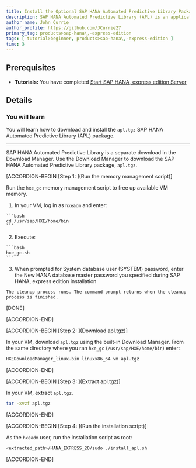 ```yaml
---
title: Install the Optional SAP HANA Automated Predictive Library Package for SAP HANA, express edition (Preconfigured VM)
description: SAP HANA Automated Predictive Library (APL) is an application function library which exposes the data mining capabilities of the Automated Analytics engine in SAP HANA, express edition through a set of functions.
author_name: John Currie
author_profile: https://github.com/JCurrie27
primary_tag: products>sap-hana\,-express-edition
tags: [ tutorial>beginner, products>sap-hana\,-express-edition ]
time: 3
---
```


<!-- loio31a2f9637e5747298b29c2960d2c286c -->

## Prerequisites
 - **Tutorials:**  You have completed [Start SAP HANA, express edition Server](http://developers.sap.com/tutorials/hxe-ua-getting-started-vm.html)  

## Details
### You will learn
You will learn how to download and install the `apl.tgz` SAP HANA Automated Predictive Library (APL) package.

---

SAP HANA Automated Predictive Library is a separate download in the Download Manager. Use the Download Manager to download the SAP HANA Automated Predictive Library package, `apl.tgz`.

[ACCORDION-BEGIN [Step 1: ](Run the memory management script)]

Run the `hxe_gc` memory management script to free up available VM memory.

1.   In your VM, log in as `hxeadm` and enter:

    ```bash
    cd /usr/sap/HXE/home/bin
    ```

2.   Execute:

    ```bash
    hxe_gc.sh
    ```

3.   When prompted for System database user (SYSTEM) password, enter the New HANA database master password you specified during SAP HANA, express edition installation

    The cleanup process runs. The command prompt returns when the cleanup process is finished.

[DONE]

[ACCORDION-END]

[ACCORDION-BEGIN [Step 2: ](Download apl.tgz)]

In your VM, download `apl.tgz` using the built-in Download Manager. From the same directory where you ran `hxe_gc` (`/usr/sap/HXE/home/bin`) enter:

```bash
HXEDownloadManager_linux.bin linuxx86_64 vm apl.tgz
```

[ACCORDION-END]

[ACCORDION-BEGIN [Step 3: ](Extract apl.tgz)]

In your VM, extract `apl.tgz`.

```bash
tar -xvzf apl.tgz
```

[ACCORDION-END]

[ACCORDION-BEGIN [Step 4: ](Run the installation script)]

As the `hxeadm` user, run the installation script as root:

```bash
<extracted_path>/HANA_EXPRESS_20/sudo ./install_apl.sh
```

[ACCORDION-END]
